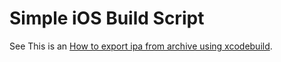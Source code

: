 Simple iOS Build Script
=======================

See This is an [How to export ipa from archive using xcodebuild](http://blog.reohou.com/how-to-export-ipa-from-archive-using-xcodebuild/).
